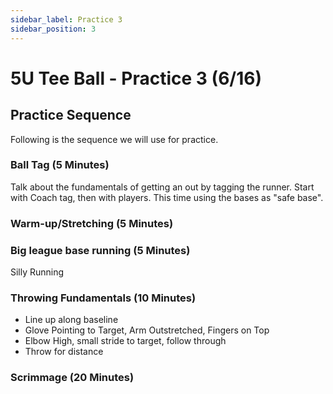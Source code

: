 ```yaml
---
sidebar_label: Practice 3
sidebar_position: 3
---
```


# 5U Tee Ball - Practice 3 (6/16)

## Practice Sequence

Following is the sequence we will use for practice.

### Ball Tag (5 Minutes)

Talk about the fundamentals of getting an out by tagging the runner.  Start with Coach tag, then with players.  This time using the bases as "safe base".

### Warm-up/Stretching (5 Minutes)

### Big league base running (5 Minutes)

Silly Running

### Throwing Fundamentals (10 Minutes)

- Line up along baseline
- Glove Pointing to Target, Arm Outstretched, Fingers on Top
- Elbow High, small stride to target, follow through
- Throw for distance

### Scrimmage (20 Minutes)
